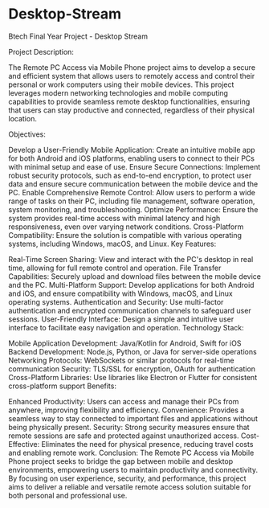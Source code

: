 # Desktop-Stream
Btech Final Year Project - Desktop Stream 

Project Description:

The Remote PC Access via Mobile Phone project aims to develop a secure and efficient system that allows users to remotely access and control their personal or work computers using their mobile devices. This project leverages modern networking technologies and mobile computing capabilities to provide seamless remote desktop functionalities, ensuring that users can stay productive and connected, regardless of their physical location.

Objectives:

Develop a User-Friendly Mobile Application: Create an intuitive mobile app for both Android and iOS platforms, enabling users to connect to their PCs with minimal setup and ease of use.
Ensure Secure Connections: Implement robust security protocols, such as end-to-end encryption, to protect user data and ensure secure communication between the mobile device and the PC.
Enable Comprehensive Remote Control: Allow users to perform a wide range of tasks on their PC, including file management, software operation, system monitoring, and troubleshooting.
Optimize Performance: Ensure the system provides real-time access with minimal latency and high responsiveness, even over varying network conditions.
Cross-Platform Compatibility: Ensure the solution is compatible with various operating systems, including Windows, macOS, and Linux.
Key Features:

Real-Time Screen Sharing: View and interact with the PC's desktop in real time, allowing for full remote control and operation.
File Transfer Capabilities: Securely upload and download files between the mobile device and the PC.
Multi-Platform Support: Develop applications for both Android and iOS, and ensure compatibility with Windows, macOS, and Linux operating systems.
Authentication and Security: Use multi-factor authentication and encrypted communication channels to safeguard user sessions.
User-Friendly Interface: Design a simple and intuitive user interface to facilitate easy navigation and operation.
Technology Stack:

Mobile Application Development: Java/Kotlin for Android, Swift for iOS
Backend Development: Node.js, Python, or Java for server-side operations
Networking Protocols: WebSockets or similar protocols for real-time communication
Security: TLS/SSL for encryption, OAuth for authentication
Cross-Platform Libraries: Use libraries like Electron or Flutter for consistent cross-platform support
Benefits:

Enhanced Productivity: Users can access and manage their PCs from anywhere, improving flexibility and efficiency.
Convenience: Provides a seamless way to stay connected to important files and applications without being physically present.
Security: Strong security measures ensure that remote sessions are safe and protected against unauthorized access.
Cost-Effective: Eliminates the need for physical presence, reducing travel costs and enabling remote work.
Conclusion:
The Remote PC Access via Mobile Phone project seeks to bridge the gap between mobile and desktop environments, empowering users to maintain productivity and connectivity. By focusing on user experience, security, and performance, this project aims to deliver a reliable and versatile remote access solution suitable for both personal and professional use.
